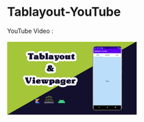 # Tablayout-YouTube

YouTube Video :
<br>  
<a href="https://www.youtube.com/watch?v=hoRLOst_BCI" target="_blank">
 <img alt="Ezatpanah Tablayout-YouTube" src="tum-tablayout.jpg" width="60%">
</a>
